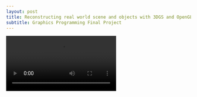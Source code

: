 ```yaml
---
layout: post
title: Reconstructing real world scene and objects with 3DGS and OpenGL
subtitle: Graphics Programming Final Project
---
```


<video autoplay loop>
  <source src="https://github.com/user-attachments/assets/7df708a6-447e-4f67-99f8-435ea43b1d45" type="video/mp4">
  Your browser does not support the video tag.
</video>



